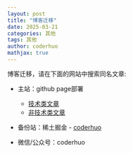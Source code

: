 ```yaml
---
layout: post
title: "博客迁移"
date: 2025-03-21
categories: 其他
tags: 其他 
author: coderhuo
mathjax: true
---
```



博客迁移，请在下面的网站中搜索同名文章:



- 主站：github page部署
  - [技术类文章](http://tech.coderhuo.tech)
  - [非技术类文章](http://life.coderhuo.tech)

- 备份站：稀土掘金  -  [coderhuo](https://juejin.cn/user/3298190615383048/posts)
 
- 微信/公众号：coderhuo

